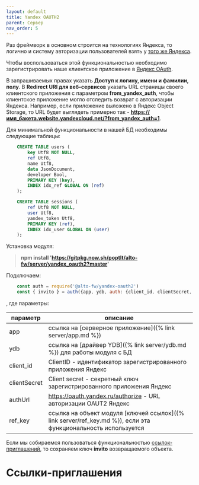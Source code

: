 ```yaml
---
layout: default
title: Yandex OAUTH2
parent: Сервер
nav_order: 5
---
```


Раз фреймворк в основном строится на технологиях Яндекса, 
то логично и систему авторизации пользователей взять у [того же Яндекса](https://yandex.ru/dev/id/doc/ru/concepts/ya-oauth-intro).

Чтобы воспользоваться этой функциональностью необходимо зарегистрировать наше клиентское приложение в [Яндекс OAuth](https://oauth.yandex.ru/).

В запрашиваемых правах указать **Доступ к логину, имени и фамилии, полу**.
В **Redirect URI для веб-сервисов** указать URL страницы своего клиентского приложения 
с параметром **from_yandex_auth**, чтобы клиентское приложение могло отследить возврат с авторизации Яндекса. 
Например, если приложение выложено в Яндекс Object Storage, 
то URL будет выглядеть примерно так - **https://имя_бакета.website.yandexcloud.net/?from_yandex_auth=1**.

Для минимальной функциональности в нашей БД необходимы следующие таблицы:

```sql
    CREATE TABLE users (
        key Utf8 NOT NULL,
        ref Utf8,
        name Utf8,
        data JsonDocument,
        developer Bool,
        PRIMARY KEY (key),
        INDEX idx_ref GLOBAL ON (ref)
    );
```

```sql
    CREATE TABLE sessions (
        ref Utf8 NOT NULL,
        user Utf8,
        yandex_token Utf8,
        PRIMARY KEY (ref),
        INDEX idx_user GLOBAL ON (user)
    );
```

Установка модуля:

> **npm install 'https://gitpkg.now.sh/poptlt/alto-fw/server/yandex_oauth2?master'**

Подключаем:

```javascript
    const auth = require('@alto-fw/yandex-oauth2')
    const { invito } = auth({app, ydb, auth: {client_id, clientSecret, authUrl}, ref_key})
```

, где параметры:

| параметр | описание |
|----------|----------|
| app | ссылка на [серверное приложение]({% link server/app.md %}) |
| ydb | ссылка на [драйвер YDB]({% link server/ydb.md %}) для работы модуля с БД |
| client_id | ClientID - идентификатор зарегистрированного приложения Яндекс |
| clientSecret | Client secret - секретный ключ зарегистрированного приложения Яндекс |
| authUrl | https://oauth.yandex.ru/authorize - URL авторизации OAUT2 Яндекс |
| ref_key | ссылка на объект модуля [ключей ссылок]({% link server/ref_key.md %}), если эта функциональность используется |

Если мы собираемся пользоваться функциональностью [ссылок-приглашений](#Ссылки-приглашения), то сохраняем ключ **invito** возвращаемого объекта.


# Ссылки-приглашения